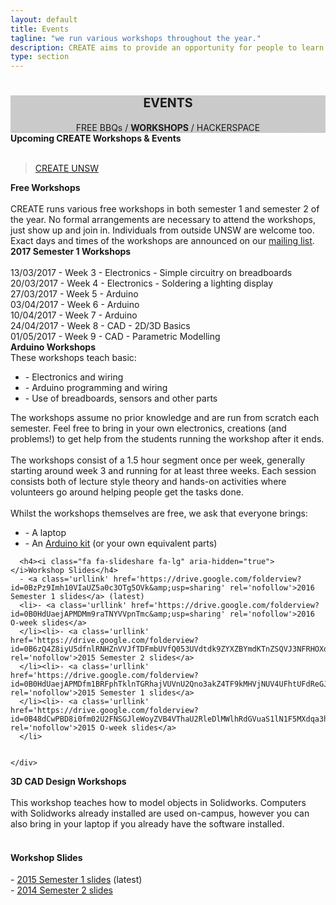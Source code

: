 ```yaml
---
layout: default
title: Events
tagline: "we run various workshops throughout the year."
description: CREATE aims to provide an opportunity for people to learn practical skills in engineering, invention and design, and collaborate on ideas and projects.
type: section
---
```


<style type="text/css">
.events-cover {
  background-image: linear-gradient( rgba(0, 0, 0, 0.2), rgba(0, 0, 0, 0.2) ), url(https://scontent.fsyd4-1.fna.fbcdn.net/v/t31.0-8/13701214_618425971666195_853410618230625206_o.jpg?oh=f07253dba79ca6c347213a896f15fcc8&oe=59490100);
  background-attachment: fixed;
}
.events-cover h1 b{
  font-size: 0.7em;
}
</style>

<div id="fb-root"></div>
<script>(function(d, s, id) {
  var js, fjs = d.getElementsByTagName(s)[0];
  if (d.getElementById(id)) return;
  js = d.createElement(s); js.id = id;
  js.src = "//connect.facebook.net/en_GB/sdk.js#xfbml=1&version=v2.8";
  fjs.parentNode.insertBefore(js, fjs);
}(document, 'script', 'facebook-jssdk'));</script>

<div class="jumbotron general-cover events-cover" >
  <div class="wrapper">
    <center>
      <h1><b>EVENTS</b></h1>
      <span>FREE BBQs / <b>WORKSHOPS</b> / HACKERSPACE</span>
    </center>
  </div>
</div>


<div class="wrapper">

  <div class="manual manual-title" >
    <i class="fa fa-calendar fa-lg" aria-hidden="true"></i>
    <strong>Upcoming CREATE Workshops & Events</strong>
    <br><br>
  </div>
  <div class="fb-page" data-href="https://www.facebook.com/createUNSW" data-tabs="events" data-width="500" data-small-header="false" data-adapt-container-width="true" data-hide-cover="false" data-show-facepile="true"><blockquote cite="https://www.facebook.com/createUNSW" class="fb-xfbml-parse-ignore"><a href="https://www.facebook.com/createUNSW">CREATE UNSW</a></blockquote></div>

  <div class="manual-post">
    <div class="manual manual-title">
      <i class="fa fa-tree fa-lg" aria-hidden="true"></i>
      <strong>Free Workshops</strong>
    </div>
    <div class="portfolio-content">
      <br>CREATE runs various free workshops in both semester 1 and semester 2 of the year. No formal arrangements are necessary to attend the workshops, just show up and join in. Individuals from outside UNSW are welcome too.
      <br>Exact days and times of the workshops are announced on our <a href="/#mailing"> <i class="fa fa-envelope-o" aria-hidden="true"></i>mailing list</a>.
    </div>
  </div>


  <div class="manual-post">
    <div class="manual manual-title">
      <i class="fa fa-briefcase fa-lg" aria-hidden="true"></i>
      <strong>2017 Semester 1 Workshops</strong>
    </div>
    <div class="portfolio-content">
      <br>13/03/2017 - Week 3 - Electronics - Simple circuitry on breadboards
      <br>20/03/2017 - Week 4 - Electronics - Soldering a lighting display
      <br>27/03/2017 - Week 5 - Arduino
      <br>03/04/2017 - Week 6 - Arduino
      <br>10/04/2017 - Week 7 - Arduino
      <br>24/04/2017 - Week 8 - CAD - 2D/3D Basics
      <br>01/05/2017 - Week 9 - CAD - Parametric Modelling
    </div>
  </div>

  <div class="manual-post">
    <div class="manual manual-title">
      <i class="fa fa-code fa-lg" aria-hidden="true"></i>
      <strong>Arduino Workshops</strong>
    </div>
    <div class="portfolio-content">
  These workshops teach basic:
  <ul><li>- Electronics and wiring
  </li><li>- Arduino programming and wiring
  </li><li>- Use of breadboards, sensors and other parts
  </li></ul>
  The workshops assume no prior knowledge and are run from scratch each semester.  Feel free to bring in your own electronics, creations (and problems!) to get help from the students running the workshop after it ends.
  <br><br>The workshops consist of a 1.5 hour segment once per week, generally starting around week 3 and running for at least three weeks.  Each session consists both of lecture style theory and hands-on activities where volunteers go around helping people get the tasks done.
  <br><br>Whilst the workshops themselves are free, we ask that everyone brings:
  <ul><li>- A laptop
  </li><li>- An <a class='wikilink' href='http://www.createunsw.com.au/?n=Sales.Kits'>Arduino kit</a> (or your own equivalent parts)
  </li></ul>

      <h4><i class="fa fa-slideshare fa-lg" aria-hidden="true"></i>Workshop Slides</h4>
      - <a class='urllink' href='https://drive.google.com/folderview?id=0BzPz9Imh10VIaUZ5a0c3OTg5OVk&amp;usp=sharing' rel='nofollow'>2016 Semester 1 slides</a> (latest)
      <li>- <a class='urllink' href='https://drive.google.com/folderview?id=0B0HdUaejAPMDMm9raTNYVVpnTmc&amp;usp=sharing' rel='nofollow'>2016 O-week slides</a>
      </li><li>- <a class='urllink' href='https://drive.google.com/folderview?id=0B6zQ4Z8iyU5dfnlRNHZnVVJfTDFmbUVfQ053UVdtdk9ZYXZBYmdKTnZSQVJ3NFRHOXd6ZUE&amp;usp=sharing' rel='nofollow'>2015 Semester 2 slides</a>
      </li><li>- <a class='urllink' href='https://drive.google.com/folderview?id=0B0HdUaejAPMDfm1BRFphTklnTGRhajVUVnU2Qno3akZ4TF9kMHVjNUV4UFhtUFdReGJheGc&amp;usp=sharing' rel='nofollow'>2015 Semester 1 slides</a>
      </li><li>- <a class='urllink' href='https://drive.google.com/folderview?id=0B48dCwPBD8i0fm02U2FNSGJleWoyZVB4VThaU2RleDlMWlhRdGVuaS1lN1F5MXdqa3hsN3c&amp;usp=sharing' rel='nofollow'>2015 O-week slides</a>
      </li>


    </div>
  </div>


  <div class="manual-post">
    <div class="manual manual-title">
      <i class="fa fa-cubes fa-lg" aria-hidden="true"></i>
      <strong>3D CAD Design Workshops</strong>
    </div>
    <div class="portfolio-content">
      <br>This workshop teaches how to model objects in Solidworks. Computers with Solidworks already installed are used on-campus, however you can also bring in your laptop if you already have the software installed.
      <br><br><h4><i class="fa fa-slideshare fa-lg" aria-hidden="true"></i>Workshop Slides</h4>
      - <a class='urllink' href='https://drive.google.com/folderview?id=0BzPz9Imh10VIflZocVkwNGNqeTFMYUFMZ0FMOGliQ1Y0X1VSd3VCcjloTkZkOVJSZ2ZSRDA&usp=sharing' rel='nofollow'>2015 Semester 1 slides</a> (latest)
      <br>- <a class='urllink' href='https://drive.google.com/folderview?id=0BzPz9Imh10VIRTR5M2VnWFRobFk&usp=sharing' rel='nofollow'>2014 Semester 2 slides</a>
    </div>
  </div>
</div>



